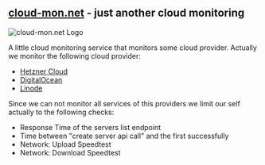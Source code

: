 ## [cloud-mon.net](https://cloud-mon.net) - just another cloud monitoring
![cloud-mon.net Logo](https://raw.githubusercontent.com/LKDevelopment/cloud-mon.net/master/public/cloud_mon_little.png)

A little cloud monitoring service that monitors some cloud provider.
Actually we monitor the following cloud provider:
* [Hetzner Cloud](https://hetzner.cloud)
* [DigitalOcean](https://digitalocean.com)
* [Linode](https://linode.com)

Since we can not monitor all services of this providers we limit our self actually to the following checks:
* Response Time of the servers list endpoint
* Time between "create server api call" and the first successfully
* Network: Upload Speedtest
* Network: Download Speedtest